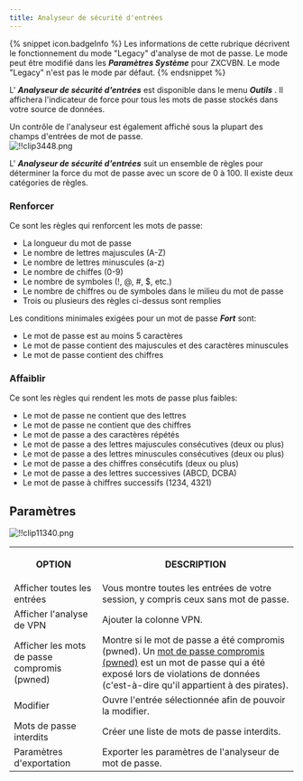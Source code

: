```yaml
---
title: Analyseur de sécurité d'entrées
---
```

{% snippet icon.badgeInfo %} 
Les informations de cette rubrique décrivent le fonctionnement du mode &quot;Legacy&quot; d'analyse de mot de passe. Le mode peut être modifié dans les ***Paramètres Système*** pour ZXCVBN. Le mode &quot;Legacy&quot; n'est pas le mode par défaut. 
{% endsnippet %}
 
L' ***Analyseur de sécurité d'entrées*** est disponible dans le menu ***Outils*** . Il affichera l'indicateur de force pour tous les mots de passe stockés dans votre source de données.  

Un contrôle de l'analyseur est également affiché sous la plupart des champs d'entrées de mot de passe.  
![!!clip3448.png](/img/fr/rdm/windows/clip3448.png) 

L' ***Analyseur de sécurité d'entrées*** suit un ensemble de règles pour déterminer la force du mot de passe avec un score de 0 à 100. Il existe deux catégories de règles.  

### Renforcer 

Ce sont les règles qui renforcent les mots de passe:  

* La longueur du mot de passe 
* Le nombre de lettres majuscules (A-Z) 
* Le nombre de lettres minuscules (a-z) 
* Le nombre de chiffes (0-9) 
* Le nombre de symboles (!, @, #, $, etc.) 
* Le nombre de chiffres ou de symboles dans le milieu du mot de passe 
* Trois ou plusieurs des règles ci-dessus sont remplies 

Les conditions minimales exigées pour un mot de passe ***Fort*** sont:  

* Le mot de passe est au moins 5 caractères 
* Le mot de passe contient des majuscules et des caractères minuscules 
* Le mot de passe contient des chiffres 

### Affaiblir 

Ce sont les règles qui rendent les mots de passe plus faibles: 

* Le mot de passe ne contient que des lettres 
* Le mot de passe ne contient que des chiffres 
* Le mot de passe a des caractères répétés 
* Le mot de passe a des lettres majuscules consécutives (deux ou plus) 
* Le mot de passe a des lettres minuscules consécutives (deux ou plus) 
* Le mot de passe a des chiffres consécutifs (deux ou plus) 
* Le mot de passe a des lettres successives (ABCD, DCBA) 
* Le mot de passe à chiffres successifs (1234, 4321) 

## Paramètres 

![!!clip11340.png](/img/fr/rdm/windows/clip11340.png) 

<table>
	<tr>
		<th>

OPTION 
		</th>
		<th>
DESCRIPTION 
		</th>
	</tr>
	<tr>
		<td>
Afficher toutes les entrées 
		</td>
		<td>
Vous montre toutes les entrées de votre session, y compris ceux sans mot de passe. 
		</td>
	</tr>
	<tr>
		<td>
Afficher l'analyse de VPN 
		</td>
		<td>
Ajouter la colonne VPN. 
		</td>
	</tr>
	<tr>
		<td>
Afficher les mots de passe compromis (pwned) 
		</td>
		<td>
Montre si le mot de passe a été compromis (pwned). Un [mot de passe compromis (pwned)](/kb/remote-desktop-manager/how-to-articles/pwned-password-check/) est un mot de passe qui a été exposé lors de violations de données (c'est-à-dire qu'il appartient à des pirates). 
		</td>
	</tr>
	<tr>
		<td>
Modifier 
		</td>
		<td>
Ouvre l'entrée sélectionnée afin de pouvoir la modifier. 
		</td>
	</tr>
	<tr>
		<td>
Mots de passe interdits 
		</td>
		<td>
Créer une liste de mots de passe interdits. 
		</td>
	</tr>
	<tr>
		<td>
Paramètres d'exportation 
		</td>
		<td>
Exporter les paramètres de l'analyseur de mot de passe. 
		</td>
	</tr>
</table>


